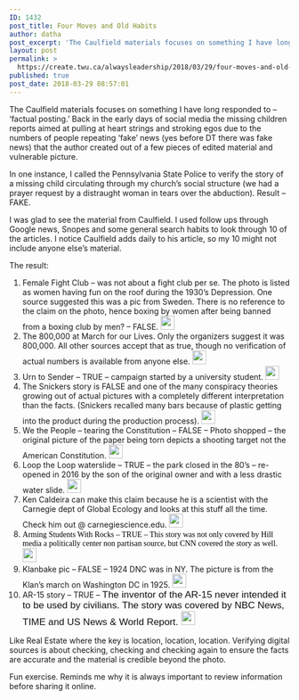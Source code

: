 ```yaml
---
ID: 1432
post_title: Four Moves and Old Habits
author: datha
post_excerpt: 'The Caulfield materials focuses on something I have long responded to &ndash; &lsquo;factual posting.&rsquo; Back in the early days of social media the missing children reports aimed at pulling at heart strings and stroking egos due to the numbers of people repeating &lsquo;fake&rsquo; news (yes before DT there was fake news) that the author created &hellip; <p><a href="https://create.twu.ca/alwaysleadership/2018/03/29/four-moves-and-old-habits/">Continue reading<span> "Four Moves and Old Habits"</span></a></p>'
layout: post
permalink: >
  https://create.twu.ca/alwaysleadership/2018/03/29/four-moves-and-old-habits/
published: true
post_date: 2018-03-29 08:57:01
---
```

The Caulfield materials focuses on something I have long responded to &#8211; &#8216;factual posting.&#8217; Back in the early days of social media the missing children reports aimed at pulling at heart strings and stroking egos due to the numbers of people repeating &#8216;fake&#8217; news (yes before DT there was fake news) that the author created out of a few pieces of edited material and vulnerable picture.

In one instance, I called the Pennsylvania State Police to verify the story of a missing child circulating through my church&#8217;s social structure (we had a prayer request by a distraught woman in tears over the abduction). Result &#8211; FAKE.

I was glad to see the material from Caulfield. I used follow ups through Google news, Snopes and some general search habits to look through 10 of the articles. I notice Caulfield adds daily to his article, so my 10 might not include anyone else&#8217;s material.

The result:

<ol>
<li style="text-align: left">Female Fight Club &#8211; was not about a fight club per se. The photo is listed as women having fun on the roof during the 1930&#8217;s Depression. One source suggested this was a pic from Sweden. There is no reference to the claim on the photo, hence boxing by women after being banned from a boxing club by men? &#8211; FALSE. <img class="alignnone size-full wp-image-45" src="http://create.twu.ca/alwaysleadership/files/2018/03/False-1-e1522338840811.png" alt="" width="25" height="25" /></li>
<li>The 800,000 at March for our Lives. Only the organizers suggest it was 800,000. All other sources accept that as true, though no verification of actual numbers is available from anyone else. <img class="alignnone size-full wp-image-46" src="http://create.twu.ca/alwaysleadership/files/2018/03/Question-mark-e1522338981829.jpg" alt="" width="25" height="25" /><b></b><i></i><u></u></li>
<li>Urn to Sender &#8211; TRUE &#8211; campaign started by a university student. <img class="alignnone size-full wp-image-43" src="http://create.twu.ca/alwaysleadership/files/2018/03/true-e1522338545409.jpg" alt="" width="25" height="25" /></li>
<li>The Snickers story is FALSE and one of the many conspiracy theories growing out of actual pictures with a completely different interpretation than the facts. (Snickers recalled many bars because of plastic getting into the product during the production process). <img class="alignnone size-full wp-image-45" src="http://create.twu.ca/alwaysleadership/files/2018/03/False-1-e1522338840811.png" alt="" width="25" height="25" /></li>
<li>We the People &#8211; tearing the Constitution &#8211; FALSE &#8211; Photo shopped &#8211; the original picture of the paper being torn depicts a shooting target not the American Constitution. <img class="alignnone size-full wp-image-45" src="http://create.twu.ca/alwaysleadership/files/2018/03/False-1-e1522338840811.png" alt="" width="25" height="25" /></li>
<li>Loop the Loop waterslide &#8211; TRUE &#8211; the park closed in the 80&#8217;s &#8211; re-opened in 2016 by the son of the original owner and with a less drastic water slide. <img class="alignnone size-full wp-image-43" src="http://create.twu.ca/alwaysleadership/files/2018/03/true-e1522338545409.jpg" alt="" width="25" height="25" /></li>
<li>Ken Caldeira can make this claim because he is a scientist with the Carnegie dept of Global Ecology and looks at this stuff all the time. Check him out @ carnegiescience.edu. <img class="alignnone size-full wp-image-43" src="http://create.twu.ca/alwaysleadership/files/2018/03/true-e1522338545409.jpg" alt="" width="25" height="25" /></li>
<li><span style="color: #000000;font-family: Calibri">Arming Students With Rocks &#8211; TRUE &#8211; This story was not only covered by Hill media a politically center non partisan source, but CNN covered the story as well. <img class="alignnone size-full wp-image-43" src="http://create.twu.ca/alwaysleadership/files/2018/03/true-e1522338545409.jpg" alt="" width="25" height="25" /></span></li>
<li>Klanbake pic &#8211; FALSE &#8211; 1924 DNC was in NY. The picture is from the Klan&#8217;s march on Washington DC in 1925. <img class="alignnone size-full wp-image-45" src="http://create.twu.ca/alwaysleadership/files/2018/03/False-1-e1522338840811.png" alt="" width="25" height="25" /></li>
<li>AR-15 story &#8211; TRUE &#8211; <span style="margin: 0px;color: #111111;line-height: 107%;font-family: 'Arial',sans-serif;font-size: 13pt">The inventor of the AR-15 never intended it to be used by civilians. The story was covered by NBC News, TIME and US News &amp; World Report. <img class="alignnone size-full wp-image-43" src="http://create.twu.ca/alwaysleadership/files/2018/03/true-e1522338545409.jpg" alt="" width="25" height="25" /></span><b></b><i></i><u></u></li>
</ol>

Like Real Estate where the key is location, location, location. Verifying digital sources is about checking, checking and checking again to ensure the facts are accurate and the material is credible beyond the photo.

Fun exercise. Reminds me why it is always important to review information before sharing it online.